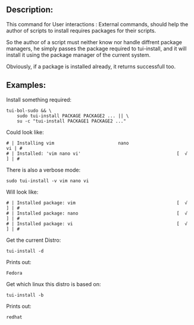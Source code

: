 Description:
------------

This command for User interactions : External commands, should help the author of scripts to install requires packages for their scripts.

So the author of a script must neither know nor handle diffrent package managers, he simply passes the package required to tui-install, and it will install it using the package manager of the current system.

Obviously, if a package is installed already, it returns successfull too.

Examples:
---------
Install something required:

	tui-bol-sudo && \
		sudo tui-install PACKAGE PACKAGE2 ... || \
		su -c "tui-install PACKAGE1 PACKAGE2 ..."

Could look like:

	# | Installing vim                        nano                        vi | #
	# | Installed: 'vim nano vi'                                    [  √   ] | #

There is also a verbose mode:

	sudo tui-install -v vim nano vi
	
Will look like:

	# | Installed package: vim                                      [  √   ] | #
	# | Installed package: nano                                     [  √   ] | #
	# | Installed package: vi                                       [  √   ] | #


Get the current Distro:
	
	tui-install -d

Prints out:

	Fedora
	
Get which linux this distro is based on:

	tui-install -b
	
Prints out:
	
	redhat
	
